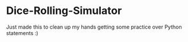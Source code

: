 # Dice-Rolling-Simulator
Just made this to clean up my hands getting some practice over Python statements :)

